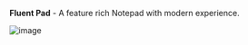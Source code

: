 **Fluent Pad** - A feature rich Notepad with modern experience.

![image](https://user-images.githubusercontent.com/19371684/165626595-45ff159b-bffd-407e-aadc-7123b75411ef.png)
